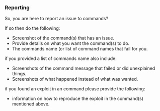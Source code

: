 ### Reporting

So, you are here to report an issue to commands?

If so then do the following:

- Screenshot of the command(s) that has an issue.
- Provide details on what you want the command(s) to do.
- The commands name (or list of command names that fail for you.

if you provided a list of commands name also include:

- Screenshots of the command message that failed or did unexplained things.
- Screenshots of what happened instead of what was wanted.

if you found an exploit in an command please provide the following:

- information on how to reproduce the exploit in the command(s) mentioned above.


